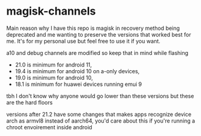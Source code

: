 # magisk-channels
Main reason why I have this repo is magisk in recovery method being deprecated and me wanting to preserve the versions that worked best for me. It's for my personal use but feel free to use it if you want.

a10 and debug channels are modified so keep that in mind while flashing

- 21.0 is minimum for android 11,
- 19.4 is minimum for android 10 on a-only devices,
- 19.0 is minimum for android 10,
- 18.1 is minimum for huawei devices running emui 9

tbh I don't know why anyone would go lower than these versions but these are the hard floors

versions after 21.2 have some changes that makes apps recognize device arch as armvl8 instead of aarch64, you'd care about this if you're running a chroot envoirement inside android
